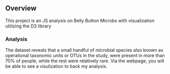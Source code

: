## Overview
 This project is an JS analysis on Belly Button Microbs with visualization utilizing the D3 library
### Analysis
The dataset reveals that a small handful of microbial species also known as operational taxonomic units or OTUs in the study, were present in more than 70% of people, while the rest were relatively rare. Via the webpage, you will be able to see a visulization to back my analysis.
